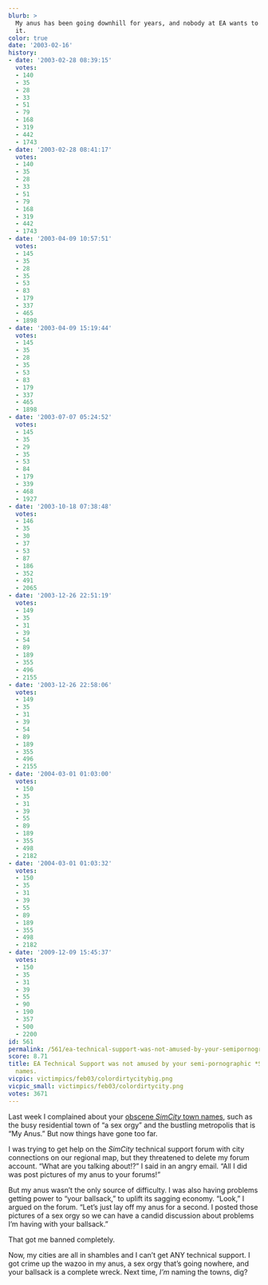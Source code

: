 ```yaml
---
blurb: >
  My anus has been going downhill for years, and nobody at EA wants to even look at
  it.
color: true
date: '2003-02-16'
history:
- date: '2003-02-28 08:39:15'
  votes:
  - 140
  - 35
  - 28
  - 33
  - 51
  - 79
  - 168
  - 319
  - 442
  - 1743
- date: '2003-02-28 08:41:17'
  votes:
  - 140
  - 35
  - 28
  - 33
  - 51
  - 79
  - 168
  - 319
  - 442
  - 1743
- date: '2003-04-09 10:57:51'
  votes:
  - 145
  - 35
  - 28
  - 35
  - 53
  - 83
  - 179
  - 337
  - 465
  - 1898
- date: '2003-04-09 15:19:44'
  votes:
  - 145
  - 35
  - 28
  - 35
  - 53
  - 83
  - 179
  - 337
  - 465
  - 1898
- date: '2003-07-07 05:24:52'
  votes:
  - 145
  - 35
  - 29
  - 35
  - 53
  - 84
  - 179
  - 339
  - 468
  - 1927
- date: '2003-10-18 07:38:48'
  votes:
  - 146
  - 35
  - 30
  - 37
  - 53
  - 87
  - 186
  - 352
  - 491
  - 2065
- date: '2003-12-26 22:51:19'
  votes:
  - 149
  - 35
  - 31
  - 39
  - 54
  - 89
  - 189
  - 355
  - 496
  - 2155
- date: '2003-12-26 22:58:06'
  votes:
  - 149
  - 35
  - 31
  - 39
  - 54
  - 89
  - 189
  - 355
  - 496
  - 2155
- date: '2004-03-01 01:03:00'
  votes:
  - 150
  - 35
  - 31
  - 39
  - 55
  - 89
  - 189
  - 355
  - 498
  - 2182
- date: '2004-03-01 01:03:32'
  votes:
  - 150
  - 35
  - 31
  - 39
  - 55
  - 89
  - 189
  - 355
  - 498
  - 2182
- date: '2009-12-09 15:45:37'
  votes:
  - 150
  - 35
  - 31
  - 39
  - 55
  - 90
  - 190
  - 357
  - 500
  - 2200
id: 561
permalink: /561/ea-technical-support-was-not-amused-by-your-semipornographic-simcity-town-names/
score: 8.71
title: EA Technical Support was not amused by your semi-pornographic *SimCity* town
  names.
vicpic: victimpics/feb03/colordirtycitybig.png
vicpic_small: victimpics/feb03/colordirtycity.png
votes: 3671
---
```


Last week I complained about your [obscene *SimCity* town
names](%ARTICLE[556]%), such as the busy residential town of “a sex
orgy” and the bustling metropolis that is “My Anus.” But now things have
gone too far.

I was trying to get help on the *SimCity* technical support forum with
city connections on our regional map, but they threatened to delete my
forum account. “What are you talking about!?” I said in an angry email.
“All I did was post pictures of my anus to your forums!”

But my anus wasn’t the only source of difficulty. I was also having
problems getting power to “your ballsack,” to uplift its sagging
economy. “Look,” I argued on the forum. “Let’s just lay off my anus for
a second. I posted those pictures of a sex orgy so we can have a candid
discussion about problems I’m having with your ballsack.”

That got me banned completely.

Now, my cities are all in shambles and I can’t get ANY technical
support. I got crime up the wazoo in my anus, a sex orgy that’s going
nowhere, and your ballsack is a complete wreck. Next time, *I’m* naming
the towns, dig?